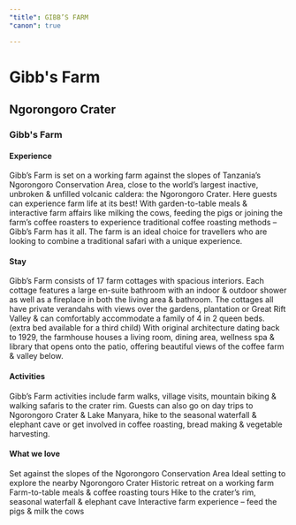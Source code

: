 ```yaml
---
"title": GIBB’S FARM
"canon": true

---
```


# Gibb's Farm
## Ngorongoro Crater
### Gibb's Farm

#### Experience
Gibb’s Farm is set on a working farm against the slopes of Tanzania’s Ngorongoro Conservation Area, close to the world’s largest inactive, unbroken &amp; unfilled volcanic caldera: the Ngorongoro Crater.
Here guests can experience farm life at its best! With garden-to-table meals &amp; interactive farm affairs like milking the cows, feeding the pigs or joining the farm’s coffee roasters to experience traditional coffee roasting methods – Gibb’s Farm has it all.
The farm is an ideal choice for travellers who are looking to combine a traditional safari with a unique experience.

#### Stay
Gibb’s Farm consists of 17 farm cottages with spacious interiors.
Each cottage features a large en-suite bathroom with an indoor &amp; outdoor shower as well as a fireplace in both the living area &amp; bathroom.
The cottages all have private verandahs with views over the gardens, plantation or Great Rift Valley &amp; can comfortably accommodate a family of 4 in 2 queen beds. (extra bed available for a third child)
With original architecture dating back to 1929, the farmhouse houses a living room, dining area, wellness spa &amp; library that opens onto the patio, offering beautiful views of the coffee farm &amp; valley below.

#### Activities
Gibb’s Farm activities include farm walks, village visits, mountain biking &amp; walking safaris to the crater rim.
Guests can also go on day trips to Ngorongoro Crater &amp; Lake Manyara, hike to the seasonal waterfall &amp; elephant cave or get involved in coffee roasting, bread making &amp; vegetable harvesting.


#### What we love
Set against the slopes of the Ngorongoro Conservation Area
Ideal setting to explore the nearby Ngorongoro Crater
Historic retreat on a working farm
Farm-to-table meals &amp; coffee roasting tours
Hike to the crater’s rim, seasonal waterfall &amp; elephant cave
Interactive farm experience – feed the pigs &amp; milk the cows